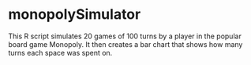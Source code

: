 # monopolySimulator
This R script simulates 20 games of 100 turns by a player in the popular board game Monopoly. It then creates a bar chart that shows how many turns each space was spent on.
